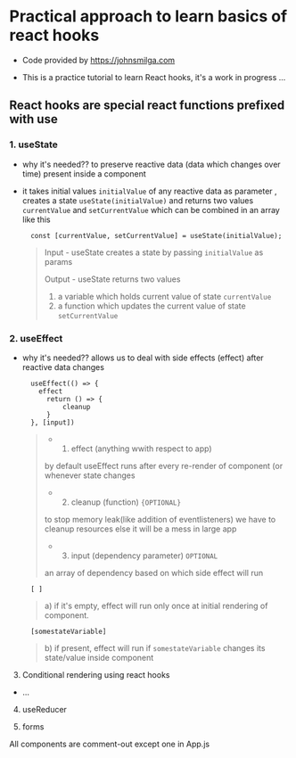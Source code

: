 # Practical approach to learn basics of react hooks

- Code provided by https://johnsmilga.com

* This is a practice tutorial to learn React hooks, it's a work in progress ...

## React hooks are special react functions prefixed with use

### 1. useState

- why it's needed?? to preserve reactive data (data which changes over time) present inside a component

- it takes initial values `initialValue` of any reactive data as parameter , creates a state `useState(initialValue)` and returns two values `currentValue` and `setCurrentValue` which can be combined in an array like this

        const [currentValue, setCurrentValue] = useState(initialValue);

  > Input - useState creates a state by passing `initialValue` as params
  >
  > Output - useState returns two values
  >
  > 1.  a variable which holds current value of state `currentValue`
  > 2.  a function which updates the current value of state `setCurrentValue`

### 2. useEffect

- why it's needed?? allows us to deal with side effects (effect) after reactive data changes

        useEffect(() => {
          effect
            return () => {
                cleanup
            }
        }, [input])

  > - 1. effect (anything wwith respect to app)
  >
  > by default useEffect runs after every re-render of component (or whenever state changes
  >
  > - 2. cleanup (function) `{OPTIONAL}`
  >
  > to stop memory leak(like addition of eventlisteners) we have to cleanup resources else it will be a mess in large app
  >
  > - 3. input (dependency parameter) `OPTIONAL`
  >
  > an array of dependency based on which side effect will run

        [ ]

  > a) if it's empty, effect will run only once at initial rendering of component.

        [somestateVariable]

  > b) if present, effect will run if `somestateVariable` changes its state/value inside component

3. Conditional rendering using react hooks

- ...

4. useReducer

5. forms

All components are comment-out except one in App.js
